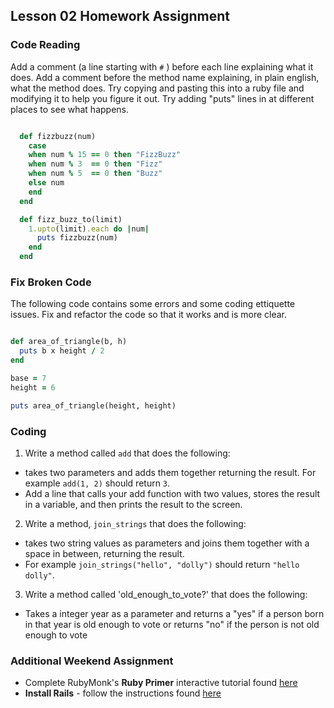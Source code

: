 ## Lesson 02 Homework Assignment


### Code Reading

Add a comment (a line starting with `#` ) before each line explaining what it does. Add a comment before the method name explaining, in plain english, what the method does. Try copying and pasting this into a ruby file and modifying it to help you figure it out. Try adding "puts" lines in at different places to see what happens.


```ruby

  def fizzbuzz(num)
    case
    when num % 15 == 0 then "FizzBuzz"
    when num % 3  == 0 then "Fizz"
    when num % 5  == 0 then "Buzz"
    else num
    end
  end

  def fizz_buzz_to(limit)
    1.upto(limit).each do |num|
      puts fizzbuzz(num)
    end
  end

```

### Fix Broken Code

The following code contains some errors and some coding ettiquette issues. Fix and refactor the code so that it works and is more clear.

```ruby

def area_of_triangle(b, h)
  puts b x height / 2
end

base = 7
height = 6

puts area_of_triangle(height, height)

```

### Coding

1. Write a method called `add` that does the following:
  - takes two parameters and adds them together returning the result. For example `add(1, 2)` should return `3`. 
  - Add a line that calls your add function with two values, stores the result in a variable, and then prints the result to the screen.

2. Write a method, `join_strings` that does the following: 
  - takes two string values as parameters and joins them together with a space in between, returning the result. 
  - For example `join_strings("hello", "dolly")` should return `"hello dolly"`.

3. Write a method called 'old_enough_to_vote?' that does the following:
  - Takes a integer year as a parameter and returns a "yes" if a person born in that year is old enough to vote or returns "no" if the person is not old enough to vote


### Additional Weekend Assignment

- Complete RubyMonk's **Ruby Primer** interactive tutorial found [here](https://rubymonk.com/learning/books/1-ruby-primer)
- **Install Rails** - follow the instructions found [here](http://installrails.com/)
